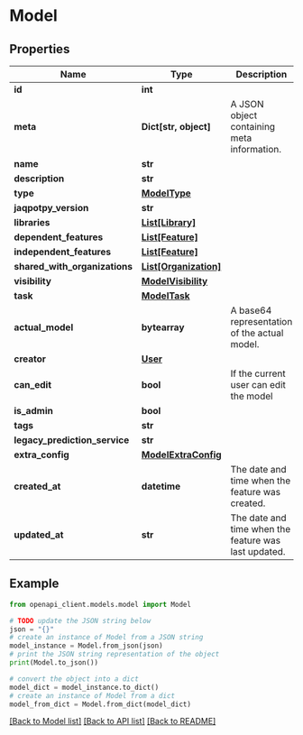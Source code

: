# Model


## Properties

Name | Type | Description | Notes
------------ | ------------- | ------------- | -------------
**id** | **int** |  | [optional] 
**meta** | **Dict[str, object]** | A JSON object containing meta information. | [optional] 
**name** | **str** |  | 
**description** | **str** |  | [optional] 
**type** | [**ModelType**](ModelType.md) |  | 
**jaqpotpy_version** | **str** |  | 
**libraries** | [**List[Library]**](Library.md) |  | 
**dependent_features** | [**List[Feature]**](Feature.md) |  | 
**independent_features** | [**List[Feature]**](Feature.md) |  | 
**shared_with_organizations** | [**List[Organization]**](Organization.md) |  | [optional] 
**visibility** | [**ModelVisibility**](ModelVisibility.md) |  | 
**task** | [**ModelTask**](ModelTask.md) |  | 
**actual_model** | **bytearray** | A base64 representation of the actual model. | 
**creator** | [**User**](User.md) |  | [optional] 
**can_edit** | **bool** | If the current user can edit the model | [optional] 
**is_admin** | **bool** |  | [optional] 
**tags** | **str** |  | [optional] 
**legacy_prediction_service** | **str** |  | [optional] 
**extra_config** | [**ModelExtraConfig**](ModelExtraConfig.md) |  | [optional] 
**created_at** | **datetime** | The date and time when the feature was created. | [optional] 
**updated_at** | **str** | The date and time when the feature was last updated. | [optional] 

## Example

```python
from openapi_client.models.model import Model

# TODO update the JSON string below
json = "{}"
# create an instance of Model from a JSON string
model_instance = Model.from_json(json)
# print the JSON string representation of the object
print(Model.to_json())

# convert the object into a dict
model_dict = model_instance.to_dict()
# create an instance of Model from a dict
model_from_dict = Model.from_dict(model_dict)
```
[[Back to Model list]](../README.md#documentation-for-models) [[Back to API list]](../README.md#documentation-for-api-endpoints) [[Back to README]](../README.md)


